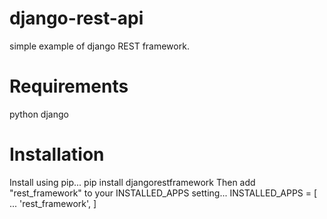 # django-rest-api

simple example of django REST framework.

# Requirements
python
django

# Installation
Install using pip...
pip install djangorestframework
Then add "rest_framework" to your INSTALLED_APPS setting...
INSTALLED_APPS = [ ... 'rest_framework', ]

